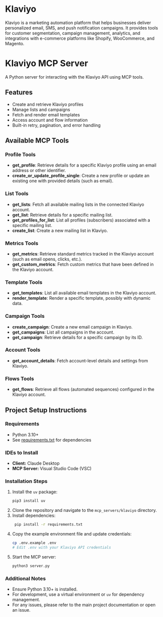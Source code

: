 
# Klaviyo 
Klaviyo is a marketing automation platform that helps businesses deliver personalized email, SMS, and push notification campaigns. It provides tools for customer segmentation, campaign management, analytics, and integrations with e-commerce platforms like Shopify, WooCommerce, and Magento.

# Klaviyo MCP Server

A Python server for interacting with the Klaviyo API using MCP tools.

## Features

- Create and retrieve Klaviyo profiles
- Manage lists and campaigns
- Fetch and render email templates
- Access account and flow information
- Built-in retry, pagination, and error handling

## Available MCP Tools

### Profile Tools

- **get_profile**: Retrieve details for a specific Klaviyo profile using an email address or other identifier.
- **create_or_update_profile_single**: Create a new profile or update an existing one with provided details (such as email).

### List Tools

- **get_lists**: Fetch all available mailing lists in the connected Klaviyo account.
- **get_list**: Retrieve details for a specific mailing list.
- **get_profiles_for_list**: List all profiles (subscribers) associated with a specific mailing list.
- **create_list**: Create a new mailing list in Klaviyo.

### Metrics Tools

- **get_metrics**: Retrieve standard metrics tracked in the Klaviyo account (such as email opens, clicks, etc.).
- **get_custom_metrics**: Fetch custom metrics that have been defined in the Klaviyo account.

### Template Tools

- **get_templates**: List all available email templates in the Klaviyo account.
- **render_template**: Render a specific template, possibly with dynamic data.

### Campaign Tools

- **create_campaign**: Create a new email campaign in Klaviyo.
- **get_campaigns**: List all campaigns in the account.
- **get_campaign**: Retrieve details for a specific campaign by its ID.

### Account Tools

- **get_account_details**: Fetch account-level details and settings from Klaviyo.

### Flows Tools

- **get_flows**: Retrieve all flows (automated sequences) configured in the Klaviyo account.

## Project Setup Instructions

### Requirements

- Python 3.10+
- See [requirements.txt](requirements.txt) for dependencies

### IDEs to Install

- **Client:** Claude Desktop  
- **MCP Server:** Visual Studio Code (VSC)


### Installation Steps

1. Install the `uv` package:
   ```bash
   pip3 install uv
   ```
2. Clone the repository and navigate to the `mcp_servers/klaviyo` directory.
3. Install dependencies:
   ```bash
    pip install -r requirements.txt
   ```
4. Copy the example environment file and update credentials:
   ```bash
   cp .env.example .env
   # Edit .env with your Klaviyo API credentials
   ```
5. Start the MCP server:
   ```bash
   python3 server.py
   ```

### Additional Notes

- Ensure Python 3.10+ is installed.
- For development, use a virtual environment or `uv` for dependency management.
- For any issues, please refer to the main project documentation or open an issue.